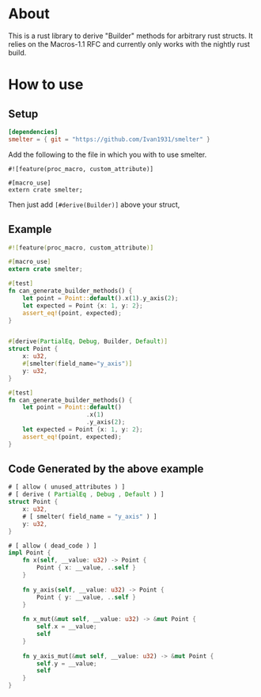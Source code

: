 # About
This is a rust library to derive "Builder" methods for arbitrary rust structs. It relies on the Macros-1.1 RFC and currently only works with the nightly rust build. 

# How to use
## Setup

```toml
[dependencies]
smelter = { git = "https://github.com/Ivan1931/smelter" }
```

Add the following to the file in which you with to use smelter.
```
#![feature(proc_macro, custom_attribute)]

#[macro_use]
extern crate smelter;
```

Then just add ```[#derive(Builder)]``` above your struct,

## Example
```rust
#![feature(proc_macro, custom_attribute)]

#[macro_use]
extern crate smelter;

#[test]
fn can_generate_builder_methods() {
    let point = Point::default().x(1).y_axis(2);
    let expected = Point {x: 1, y: 2};
    assert_eq!(point, expected);
}


#[derive(PartialEq, Debug, Builder, Default)]
struct Point {
    x: u32,
    #[smelter(field_name="y_axis")]
    y: u32,
}

#[test]
fn can_generate_builder_methods() {
    let point = Point::default()
                      .x(1)
                      .y_axis(2);
    let expected = Point {x: 1, y: 2};
    assert_eq!(point, expected);
}
```

## Code Generated by the above example
```rust
# [ allow ( unused_attributes ) ]
# [ derive ( PartialEq , Debug , Default ) ]
struct Point {
    x: u32,
    # [ smelter( field_name = "y_axis" ) ]
    y: u32,
}

# [ allow ( dead_code ) ]
impl Point {
    fn x(self, __value: u32) -> Point {
        Point { x: __value, ..self }
    }
    
    fn y_axis(self, __value: u32) -> Point {
        Point { y: __value, ..self }
    }
    
    fn x_mut(&mut self, __value: u32) -> &mut Point {
        self.x = __value;
        self
    }
    
    fn y_axis_mut(&mut self, __value: u32) -> &mut Point {
        self.y = __value;
        self
    }
}
```
